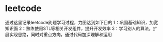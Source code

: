 # leetcode
通过这里记录leetcode刷题学习过程，力图达到如下目的
1：巩固基础知识，加宽知识面
2：熟练使用STL等相关开发组件，提升开发效率
3：学习别人的算法，扩展实现思路，同时对重点方向，通过代码加深理解和运用
